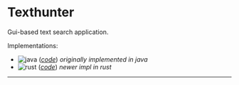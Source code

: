# Texthunter
Gui-based text search application.

Implementations:
* ![java](https://github.com/dgj7/texthunter/actions/workflows/java.yml/badge.svg) (_[code](java/)_) _originally implemented in java_
* ![rust](https://github.com/dgj7/texthunter/actions/workflows/rust.yml/badge.svg) (_[code](rust/)_) _newer impl in rust_

----
